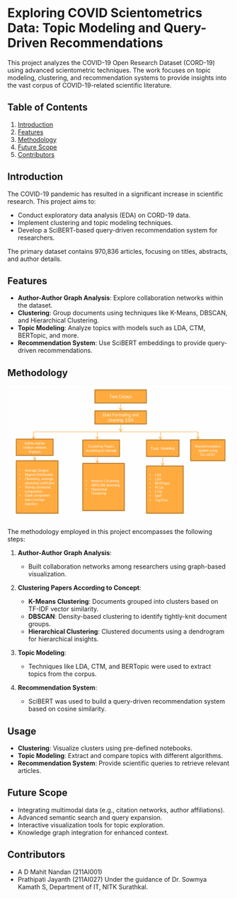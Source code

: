 # Exploring COVID Scientometrics Data: Topic Modeling and Query-Driven Recommendations

This project analyzes the COVID-19 Open Research Dataset (CORD-19) using advanced scientometric techniques. The work focuses on topic modeling, clustering, and recommendation systems to provide insights into the vast corpus of COVID-19-related scientific literature.

## Table of Contents
1. [Introduction](#introduction)
2. [Features](#features)
3. [Methodology](#methodology)
4. [Future Scope](#future-scope)
5. [Contributors](#contributors)

## Introduction

The COVID-19 pandemic has resulted in a significant increase in scientific research. This project aims to:
- Conduct exploratory data analysis (EDA) on CORD-19 data.
- Implement clustering and topic modeling techniques.
- Develop a SciBERT-based query-driven recommendation system for researchers.

The primary dataset contains 970,836 articles, focusing on titles, abstracts, and author details.

## Features
- **Author-Author Graph Analysis**: Explore collaboration networks within the dataset.
- **Clustering**: Group documents using techniques like K-Means, DBSCAN, and Hierarchical Clustering.
- **Topic Modeling**: Analyze topics with models such as LDA, CTM, BERTopic, and more.
- **Recommendation System**: Use SciBERT embeddings to provide query-driven recommendations.

## Methodology
![Recommendation System Workflow](images/workflow.png)

The methodology employed in this project encompasses the following steps:

1. **Author-Author Graph Analysis**:
   - Built collaboration networks among researchers using graph-based visualization.

2. **Clustering Papers According to Concept**:
   - **K-Means Clustering**: Documents grouped into clusters based on TF-IDF vector similarity.
   - **DBSCAN**: Density-based clustering to identify tightly-knit document groups.
   - **Hierarchical Clustering**: Clustered documents using a dendrogram for hierarchical insights.

3. **Topic Modeling**:
   - Techniques like LDA, CTM, and BERTopic were used to extract topics from the corpus.

4. **Recommendation System**:
   - SciBERT was used to build a query-driven recommendation system based on cosine similarity.

## Usage
- **Clustering**: Visualize clusters using pre-defined notebooks.
- **Topic Modeling**: Extract and compare topics with different algorithms.
- **Recommendation System**: Provide scientific queries to retrieve relevant articles.

## Future Scope
- Integrating multimodal data (e.g., citation networks, author affiliations).
- Advanced semantic search and query expansion.
- Interactive visualization tools for topic exploration.
- Knowledge graph integration for enhanced context.

## Contributors
- A D Mahit Nandan (211AI001)
- Prathipati Jayanth (211AI027)
Under the guidance of Dr. Sowmya Kamath S, Department of IT, NITK Surathkal.
